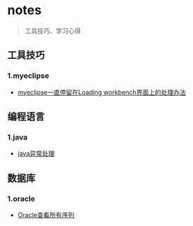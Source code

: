 # notes
> 工具技巧、学习心得

## 工具技巧

### 1.myeclipse

* [myeclipse一直停留在Loading workbench界面上的处理办法](https://github.com/mHeartbeats/notes/issues/1)

## 编程语言

### 1.java

* [java异常处理](https://github.com/mHeartbeats/notes/issues/2)

## 数据库

### 1.oracle

* [Oracle查看所有序列](https://github.com/mHeartbeats/notes/issues/3)
